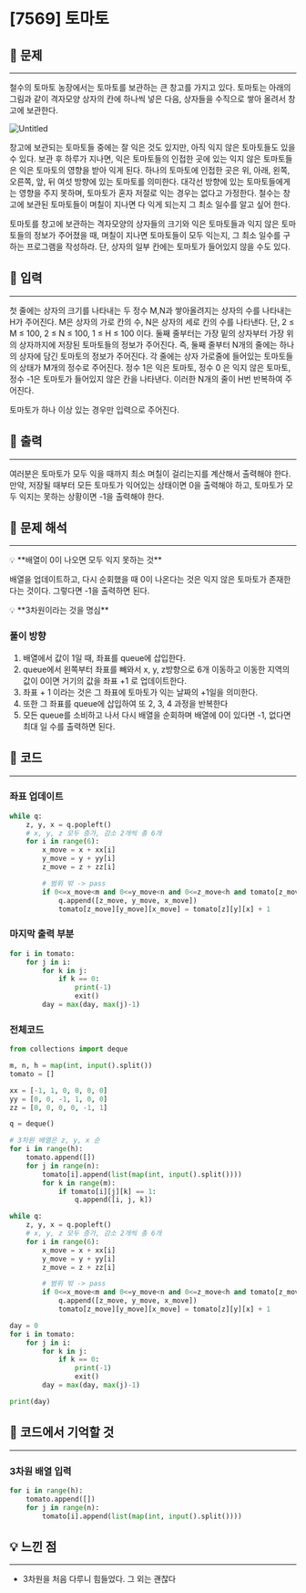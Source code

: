 # [7569] 토마토

## 📕 문제

---

철수의 토마토 농장에서는 토마토를 보관하는 큰 창고를 가지고 있다. 토마토는 아래의 그림과 같이 격자모양 상자의 칸에 하나씩 넣은 다음, 상자들을 수직으로 쌓아 올려서 창고에 보관한다.

![Untitled](%5B7569%5D%20%E1%84%90%E1%85%A9%E1%84%86%E1%85%A1%E1%84%90%E1%85%A9%20198a17b4352b4f249ef70118c2649e89/Untitled.png)

창고에 보관되는 토마토들 중에는 잘 익은 것도 있지만, 아직 익지 않은 토마토들도 있을 수 있다. 보관 후 하루가 지나면, 익은 토마토들의 인접한 곳에 있는 익지 않은 토마토들은 익은 토마토의 영향을 받아 익게 된다. 하나의 토마토에 인접한 곳은 위, 아래, 왼쪽, 오른쪽, 앞, 뒤 여섯 방향에 있는 토마토를 의미한다. 대각선 방향에 있는 토마토들에게는 영향을 주지 못하며, 토마토가 혼자 저절로 익는 경우는 없다고 가정한다. 철수는 창고에 보관된 토마토들이 며칠이 지나면 다 익게 되는지 그 최소 일수를 알고 싶어 한다.

토마토를 창고에 보관하는 격자모양의 상자들의 크기와 익은 토마토들과 익지 않은 토마토들의 정보가 주어졌을 때, 며칠이 지나면 토마토들이 모두 익는지, 그 최소 일수를 구하는 프로그램을 작성하라. 단, 상자의 일부 칸에는 토마토가 들어있지 않을 수도 있다.

## 📕 입력

---

첫 줄에는 상자의 크기를 나타내는 두 정수 M,N과 쌓아올려지는 상자의 수를 나타내는 H가 주어진다. M은 상자의 가로 칸의 수, N은 상자의 세로 칸의 수를 나타낸다. 단, 2 ≤ M ≤ 100, 2 ≤ N ≤ 100, 1 ≤ H ≤ 100 이다. 둘째 줄부터는 가장 밑의 상자부터 가장 위의 상자까지에 저장된 토마토들의 정보가 주어진다. 즉, 둘째 줄부터 N개의 줄에는 하나의 상자에 담긴 토마토의 정보가 주어진다. 각 줄에는 상자 가로줄에 들어있는 토마토들의 상태가 M개의 정수로 주어진다. 정수 1은 익은 토마토, 정수 0 은 익지 않은 토마토, 정수 -1은 토마토가 들어있지 않은 칸을 나타낸다. 이러한 N개의 줄이 H번 반복하여 주어진다.

토마토가 하나 이상 있는 경우만 입력으로 주어진다.

## 📕 출력

---

여러분은 토마토가 모두 익을 때까지 최소 며칠이 걸리는지를 계산해서 출력해야 한다. 만약, 저장될 때부터 모든 토마토가 익어있는 상태이면 0을 출력해야 하고, 토마토가 모두 익지는 못하는 상황이면 -1을 출력해야 한다.

## 📖 문제 해석

---

<aside>
💡 **배열이 0이 나오면 모두 익지 못하는 것**

</aside>

배열을 업데이트하고, 다시 순회했을 때 0이 나온다는 것은 익지 않은 토마토가 존재한다는 것이다. 그렇다면 -1을 출력하면 된다.

<aside>
💡 **3차원이라는 것을 명심**

</aside>

### 풀이 방향

1. 배열에서 값이 1일 때, 좌표를 queue에 삽입한다.
2. queue에서 왼쪽부터 좌표를 빼와서 x, y, z방향으로 6개 이동하고 이동한 지역의 값이 0이면 거기의 값을 좌표 +1 로 업데이트한다.
3. 좌표 + 1 이라는 것은 그 좌표에 토마토가 익는 날짜의 +1일을 의미한다.
4. 또한 그 좌표를 queue에 삽입하여 또 2, 3, 4 과정을 반복한다
5. 모든 queue를 소비하고 나서 다시 배열을 순회하며 배열에 0이 있다면 -1, 없다면 최대 일 수를 출력하면 된다.

 

## 📃 코드

---

### 좌표 업데이트

```python
while q:
    z, y, x = q.popleft()
    # x, y, z 모두 증가, 감소 2개씩 총 6개
    for i in range(6):
        x_move = x + xx[i]
        y_move = y + yy[i]
        z_move = z + zz[i]

        # 범위 밖 -> pass
        if 0<=x_move<m and 0<=y_move<n and 0<=z_move<h and tomato[z_move][y_move][x_move] == 0:
            q.append([z_move, y_move, x_move])
            tomato[z_move][y_move][x_move] = tomato[z][y][x] + 1

```

### 마지막 출력 부분

```python
for i in tomato:
    for j in i:
        for k in j:
            if k == 0:
                print(-1)
                exit()
        day = max(day, max(j)-1)
```

### 전체코드

```python
from collections import deque

m, n, h = map(int, input().split())
tomato = []

xx = [-1, 1, 0, 0, 0, 0]
yy = [0, 0, -1, 1, 0, 0]
zz = [0, 0, 0, 0, -1, 1]

q = deque()

# 3차원 배열은 z, y, x 순
for i in range(h):
    tomato.append([])
    for j in range(n):
        tomato[i].append(list(map(int, input().split())))
        for k in range(m):
            if tomato[i][j][k] == 1:
                q.append([i, j, k])

while q:
    z, y, x = q.popleft()
    # x, y, z 모두 증가, 감소 2개씩 총 6개
    for i in range(6):
        x_move = x + xx[i]
        y_move = y + yy[i]
        z_move = z + zz[i]

        # 범위 밖 -> pass
        if 0<=x_move<m and 0<=y_move<n and 0<=z_move<h and tomato[z_move][y_move][x_move] == 0:
            q.append([z_move, y_move, x_move])
            tomato[z_move][y_move][x_move] = tomato[z][y][x] + 1

day = 0
for i in tomato:
    for j in i:
        for k in j:
            if k == 0:
                print(-1)
                exit()
        day = max(day, max(j)-1)

print(day)
```

## 📃 코드에서 기억할 것

---

### 3차원 배열 입력

```python
for i in range(h):
    tomato.append([])
    for j in range(n):
        tomato[i].append(list(map(int, input().split())))
```

## 💡 느낀 점

---

- 3차원을 처음 다루니 힘들었다. 그 외는 괜찮다